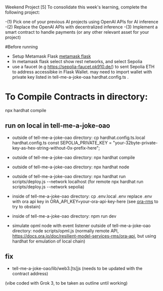 Weekend Project [5]
To consolidate this week's learning, complete the following project:

-(1) Pick one of your previous AI projects using OpenAI APIs for AI inference
-(2) Replace the OpenAI APIs with decentralized inference
-(3) Implement a smart contract to handle payments (or any other relevant asset for your project)

#Before running

- Setup Metamask Flask
[metamask flask](https://docs.metamask.io/snaps/get-started/install-flask/)
- In metamask flask select show rest networks, and select Sepolia
- use a faucet (e.g https://sepolia-faucet.pk910.de/)  to sent Sepolia ETH to address accessibke in Flask Wallet. may need to import wallet with private key listed in tell-me-a-joke-oaa hardhat.config.ts .

# To Compile Contracts in directory:
npx hardhat compile

## run on local in tell-me-a-joke-oao
- outside of tell-me-a-joke-oao directory: cp hardhat.config.ts.local hardhat.config.ts
  const SEPOLIA_PRIVATE_KEY = "your-32byte-private-key-as-hex-string-without-0x-prefix-here";
- outside of tell-me-a-joke-oao directory: npx hardhat compile

- outside of tell-me-a-joke-oao directory: npx hardhat node

- outside of tell-me-a-joke-oao directory: npx hardhat run scripts/deploy.js --network localhost
  (for remote npx hardhat run scripts/deploy.js --network sepolia)

- inside of tell-me-a-joke-oao directory: cp .env.local .env
  replace .env with ora api key in ORA_API_KEY=your-ora-api-key-here (see [ora-rms](https://rms.ora.io/) to try to obstain)

- inside of tell-me-a-joke-oao directory: npm run dev

- simulate opml node with event listener outside of tell-me-a-joke-oao directory: node scripts/opml.js (normally remote API, https://docs.ora.io/doc/resilient-model-services-rms/ora-api, but using hardhat for emulation of local chain) 


## fix
* tell-me-a-joke-oao/lib/web3.[ts]js (needs to be updated with the contract address)

(vibe coded with Grok 3, to be taken as outline until working)
